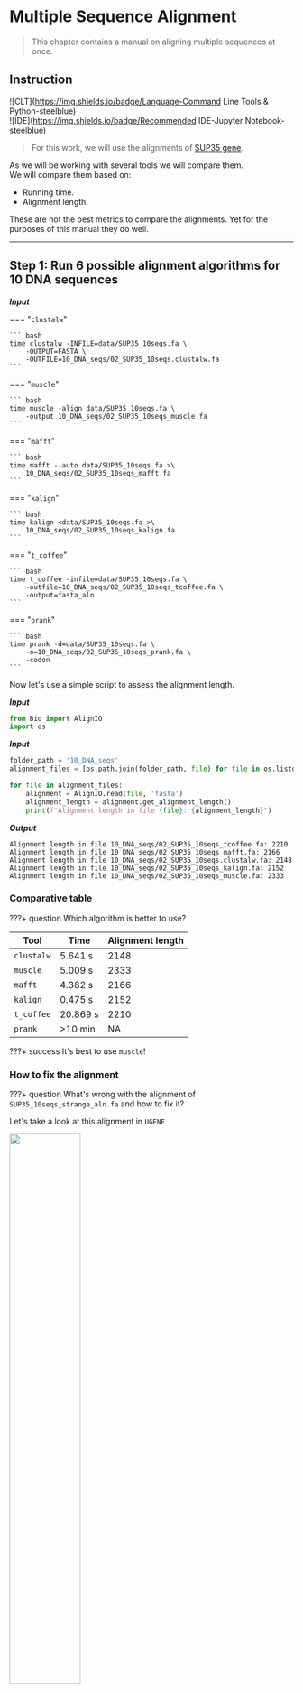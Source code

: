 # **Multiple Sequence Alignment**

>This chapter contains a manual on aligning multiple sequences at once.<br>

## **Instruction**
![CLT](https://img.shields.io/badge/Language-Command Line Tools & Python-steelblue)<br>
![IDE](https://img.shields.io/badge/Recommended IDE-Jupyter Notebook-steelblue)

>For this work, we will use the alignments of [SUP35 gene](https://www.yeastgenome.org/locus/S000002579).<br>

As we will be working with several tools we will compare them.<br>
We will compare them based on:<br>

- Running time.<br>
- Alignment length.<br>

These are not the best metrics to compare the alignments. Yet for the purposes of this manual they do well.<br>

----------------------------------------------

## **Step 1: Run 6 possible alignment algorithms for 10 DNA sequences**

**_Input_**

=== "`clustalw`"

    ``` bash
    time clustalw -INFILE=data/SUP35_10seqs.fa \
        -OUTPUT=FASTA \
        -OUTFILE=10_DNA_seqs/02_SUP35_10seqs.clustalw.fa
    ```

=== "`muscle`"

    ``` bash
    time muscle -align data/SUP35_10seqs.fa \
        -output 10_DNA_seqs/02_SUP35_10seqs_muscle.fa
    ```
=== "`mafft`"

    ``` bash
    time mafft --auto data/SUP35_10seqs.fa >\
        10_DNA_seqs/02_SUP35_10seqs_mafft.fa
    ```
=== "`kalign`"

    ``` bash
    time kalign <data/SUP35_10seqs.fa >\
        10_DNA_seqs/02_SUP35_10seqs_kalign.fa
    ```

=== "`t_coffee`"

    ``` bash
    time t_coffee -infile=data/SUP35_10seqs.fa \
        -outfile=10_DNA_seqs/02_SUP35_10seqs_tcoffee.fa \
        -output=fasta_aln
    ```
=== "`prank`"

    ``` bash
    time prank -d=data/SUP35_10seqs.fa \
        -o=10_DNA_seqs/02_SUP35_10seqs_prank.fa \
        -codon
    ```

Now let's use a simple script to assess the alignment length.<br>

**_Input_**

```python
from Bio import AlignIO
import os
```

**_Input_**

```python
folder_path = '10_DNA_seqs'
alignment_files = [os.path.join(folder_path, file) for file in os.listdir(folder_path) if file.endswith('.fa')]

for file in alignment_files:
    alignment = AlignIO.read(file, 'fasta')
    alignment_length = alignment.get_alignment_length()
    print(f"Alignment length in file {file}: {alignment_length}")
```

**_Output_**

```
Alignment length in file 10_DNA_seqs/02_SUP35_10seqs_tcoffee.fa: 2210
Alignment length in file 10_DNA_seqs/02_SUP35_10seqs_mafft.fa: 2166
Alignment length in file 10_DNA_seqs/02_SUP35_10seqs.clustalw.fa: 2148
Alignment length in file 10_DNA_seqs/02_SUP35_10seqs_kalign.fa: 2152
Alignment length in file 10_DNA_seqs/02_SUP35_10seqs_muscle.fa: 2333
```

### **Comparative table**

???+ question
    Which algorithm is better to use?

|Tool|Time|Alignment length|
|----|----|----------------|
|`clustalw`|5.641 s|2148|
|`muscle`|5.009 s|2333|
|`mafft`|4.382 s|2166|
|`kalign`|0.475 s|2152|
|`t_coffee`|20.869 s|2210|
|`prank`|>10 min|NA|

???+ success
    It's best to use `muscle`!

### **How to fix the alignment**

???+ question
    What's wrong with the alignment of `SUP35_10seqs_strange_aln.fa` and how to fix it?

Let's take a look at this alignment in `UGENE`

<div style='justify-content: center'>
<img src="images/ngs-handbook/04_Phylogenetics/04_03_MSA/1.png" align='center', width="50%">
</div>

It can be seen that the sequence `SUP35_Spar_A12_Liti_` is strange. Most likely it is a reverse, i.e. it is reverse complementary.

Let's do a couple of youtz, youtz, youtz.

<div style='justify-content: center'>
<img src="images/ngs-handbook/04_Phylogenetics/04_03_MSA/2.png" align='center', width="50%">
</div>

<div style='justify-content: center'>
<img src="images/ngs-handbook/04_Phylogenetics/04_03_MSA/3.png" align='center', width="50%">
</div>

It's beautiful!

----------------------------------------------

## **Step 2: Run 6 possible alignment algorithms for 250 DNA sequences**

**_Input_**

=== "`clustalw`"

    ``` bash
    time clustalw -INFILE=data/SUP35_250seqs.fa \
        -OUTPUT=FASTA \
        -OUTFILE=250_DNA_seqs/05_SUP35_250seqs.clustalw.fa
    ```

=== "`muscle`"

    ``` bash
    time muscle -align data/SUP35_250seqs.fa \
        -output 250_DNA_seqs/05_SUP35_250seqs_muscle.fa
    ```
=== "`mafft`"

    ``` bash
    time mafft --auto data/SUP35_250seqs.fa >\
        250_DNA_seqs/05_SUP35_250seqs_mafft.fa
    ```
=== "`kalign`"

    ``` bash
    time kalign <data/SUP35_250seqs.fa >\
        250_DNA_seqs/05_SUP35_250seqs_kalign.fa
    ```

=== "`t_coffee`"

    ``` bash
    time t_coffee -infile=data/SUP35_250seqs.fa \
        -outfile=250_DNA_seqs/05_SUP35_250seqs_tcoffee.fa \
        -output=fasta_aln
    ```
=== "`prank`"

    ``` bash
    time prank -d=data/SUP35_250seqs.fa \
        -o=250_DNA_seqs/05_SUP35_250seqs_prank.fa \
        -codon
    ```

Now let's use a simple script to assess the alignment length.<br>

**_Input_**

```python
folder_path = '250_DNA_seqs'
alignment_files = [os.path.join(folder_path, file) for file in os.listdir(folder_path) if file.endswith('.fa')]

for file in alignment_files:
    alignment = AlignIO.read(file, 'fasta')
    alignment_length = alignment.get_alignment_length()
    print(f"Alignment length in file {file}: {alignment_length}")
```

**_Output_**

```
Alignment length in file 250_DNA_seqs/05_SUP35_250seqs.clustalw.fa: 2179
Alignment length in file 250_DNA_seqs/05_SUP35_250seqs_mafft.fa: 2322
Alignment length in file 250_DNA_seqs/05_SUP35_250seqs_muscle.fa: 2365
Alignment length in file 250_DNA_seqs/05_SUP35_250seqs_kalign.fa: 2210
```

### **Comparative table**

???+ question
    Has our choice of algorithm changed?

|Tool|Time|Alignment length|
|----|----|----------------|
|`clustalw`|48:41.97 min|2179|
|`muscle`|30:44.42 min|2365|
|`mafft`|41.962 s|2322|
|`kalign`|7.996 s|2210|
|`t_coffee`|>1 h|NA|
|`prank`|>1 h|NA|

???+ succes
    All the sympathies are on the side of `kalign` for the reason that it aligned 250 sequences in 8 seconds.<br>
    But to be fair, `mafft` is not bad either. Its alignment is longer, and its working time is 42 seconds, not 30 or 48 minutes...<br>

## **Step 2.5: How to get amino acid sequences from nucleotide sequences (translate)?**

### **Option 1: `transeq`**

The simplest and fastest variant. With its help, we "stupidly" do the translation starting from the first nucleotide and up to the last one.

**_Input_**

```bash
transeq -sequence data/SUP35_10seqs.fa -outseq data/SUP35_10seqs.t.faa
```

### **Option 2: `getorf`**

`getorf` operates based on the assumption that it was given a sequence that has an open reading frame.<br>
`getorf` is not highly intelligent.<br>
Anything that starts with a methionine and ends with a stop codon is an open reading frame!<br>
It needs to tune our representation, otherwise we get a bunch of junk. Especially in fairly long sequences.<br>
But if we know how long this junk should be and we need to predict proteins quickly from our data of some Sanger sequencing, it is a very good option!<br>

**_Input_**

```bash
getorf -sequence data/SUP35_10seqs.fa -outseq data/SUP35_10seqs.g.faa -noreverse -minsize 500
```

----------------------------------------------

## **Step 3: Run 7 possible alignment algorithms for 10 protein sequences**

**_Input_**

=== "`clustalw`"

    ``` bash
    time clustalw -INFILE=data/SUP35_10seqs.g.faa \
        -OUTFILE=10_protein_seqs/08_SUP35_10seqs.clustalw.faa \
        -OUTPUT=FASTA \
        -TYPE=protein
    ```

=== "`clustalo`"

    ``` bash
    time clustalo --infile=data/SUP35_10seqs.g.faa \
        --outfile=10_protein_seqs/08_SUP35_10seqs.clustalo.faa \
        --verbose
    ```

=== "`muscle`"

    ``` bash
    time muscle -align data/SUP35_10seqs.g.faa \
        -output 10_protein_seqs/08_SUP35_10seqs_muscle.faa
    ```
=== "`mafft`"

    ``` bash
    time mafft --auto data/SUP35_10seqs.g.faa >\
        10_protein_seqs/08_SUP35_250seqs_mafft.fa
    ```
=== "`kalign`"

    ``` bash
    time kalign <data/SUP35_10seqs.g.faa >\
        10_protein_seqs/08_SUP35_10seqs_kalign.faa
    ```

=== "`t_coffee`"

    ``` bash
    time t_coffee -infile=data/SUP35_10seqs.g.faa \
        -outfile=10_protein_seqs/08_SUP35_10seqs_tcoffee.faa \
        -output=fasta_aln
    ```
=== "`prank`"

    ``` bash
    time prank -d=data/SUP35_10seqs.g.faa \
        -o=10_protein_seqs/08_SUP35_10seqs_prank.faa
    ```

Now let's use a simple script to assess the alignment length.<br>

**_Input_**

```python
folder_path = '10_protein_seqs'
alignment_files = [os.path.join(folder_path, file) for file in os.listdir(folder_path) if file.endswith('.fa') | file.endswith('.faa') | file.endswith('.fas')]

for file in alignment_files:
    alignment = AlignIO.read(file, 'fasta')
    alignment_length = alignment.get_alignment_length()
    print(f"Alignment length in file {file}: {alignment_length}")
```

**_Output_**

```
Alignment length in file 10_protein_seqs/08_SUP35_250seqs_mafft.fa: 759
Alignment length in file 10_protein_seqs/08_SUP35_10seqs_muscle.faa: 765
Alignment length in file 10_protein_seqs/08_SUP35_10seqs_kalign.faa: 721
Alignment length in file 10_protein_seqs/08_SUP35_10seqs_tcoffee.faa: 752
Alignment length in file 10_protein_seqs/08_SUP35_10seqs.clustalw.faa: 719
Alignment length in file 10_protein_seqs/08_SUP35_10seqs.clustalo.faa: 757
Alignment length in file 10_protein_seqs/08_SUP35_10seqs_prank.faa.best.fas: 776
```

### **Comparative table**

???+ question
    What is the best algorithm to use?


|Tool|Time|Alignment length|
|----|----|----------------|
|`clustalw`|0.684 s|719|
|`clustalo`|0.742 s|757|
|`muscle`|0.582 s|765|
|`mafft`|0.754 s|759|
|`kalign`|0.062 s|721|
|`t_coffee`|2.697 s|752|
|`prank`|4:50.84 min|776|

???+ succes
    This is where `muscle` is the best. It worked for less than 1 second and its length is quite respectable.

----------------------------------------------

## **Practice 1**

???+ question
    How to add 2 more nucleotide sequences to an alignment of 250 nucleotide sequences, previously aligning them, with `mafft`?

**_Input_**

```bash
mafft --auto data/SUP35_2addseqs.fa > 252_DNA_seqs/10_SUP35_2addseqs_mafft.fa
mafft --add 252_DNA_seqs/10_SUP35_2addseqs_mafft.fa 250_DNA_seqs/05_SUP35_250seqs_mafft.fa > 252_DNA_seqs/10_SUP35_252seqs_mafft.fa
```

----------------------------------------------

## **Practice 2**

???+ question
    Extract from NCBI all sequences for the query "Parapallasea 18S" (Parapallasea is a taxon and 18S is a gene) and save to the file fasta

**_Input_**

```bash
esearch -db nucleotide -query "Parapallasea 18S" | efetch -format fasta >data/Parapallasea_18.fa
```

### **Option 1: `muscle`**

**_Input_**

```bash
muscle -align data/Parapallasea_18.fa -output data/Parapallasea_18.fa.muscle.aln
```

### **Option 2: `mafft`**

**_Input_**

```bash
mafft --auto data/Parapallasea_18.fa > data/Parapallasea_18.fa.mafft.aln
```

----------------------------------------------

## **Practice 3**

???+ question
    Create a blast database from a set of `Ommatogammarus_flavus_transcriptome_assembly.fa` sequences, and search this database for the protein sequence `Acanthogammarus_victorii_COI.faa` and record the results in a table (tab-separated text)

???+ warning
    Attention: the origin of the sequence is mitochondrial. What is important to consider when searching?

Extract the sequence with the best match into a separate file.

**_Input_**

```bash
makeblastdb -in data/Ommatogammarus_flavus_transcriptome_assembly.fa -dbtype nucl -parse_seqids
```

The gene is mitochondrial.<br>
Accordingly, the genetic code is different, and since here we are dealing with the communication between the protein query and the nucleotide base, it may matter. Not catastrophic here. But it is better to use the `-db_gencode 5` option, because this way the identity will be higher.<br>

**_Input_**

```bash
tblastn -query data/Acanthogammarus_victorii_COI.faa -db data/Ommatogammarus_flavus_transcriptome_assembly.fa -outfmt 6 -db_gencode 5
## fields: qseqid sseqid pident length mismatch gapopen qstart qend sstart send evalue bitscore
```

**_Output_**

```
Acanthogammarus_victorii_COI	TRINITY_DN8878_c0_g1_i2	89.621	501	52	0	9	509	3	1505	0.0	781
Acanthogammarus_victorii_COI	TRINITY_DN58613_c0_g1_i1	50.000	20	9	1	206	225	32	88	6.3	20.8
```

Percentage of identity is **89.621**! Yay!

**_Input_**

```bash
blastdbcmd -db data/Ommatogammarus_flavus_transcriptome_assembly.fa -entry TRINITY_DN8878_c0_g1_i2 -out data/Ommatogammarus_flavus_COI.fa
```

**_Input_**

```bash
cat data/Ommatogammarus_flavus_COI.fa
```

**_Output_**

```
>TRINITY_DN8878_c0_g1_i2 len=1505
CGACCAACCACAAAGATATTGGCACTCTTTATTTTATGCTAGGGCTCTGGTCTGGGTTAGTCGGAACCTCCATAAGACTT
ATCCTCCGCTCAGAACTTAGTGCGCCGGGTAGCCTGATTGGTGATGATCAACTGTATAACGTAATGGTAACCTCCCATGC
TTTTATTATAATTTTTTTTATAGTTATGCCTATCATAATTGGCGGGTTTGGTAACTGGCTGCTTCCTTTAATACTAGGTA
GACCTGATATAGCCTTCCCTCGAATAAACAACATGAGCTTTTGACTACTACCTCCTTCCCTTACACTTCTTATATCTAGA
AGCTTAGTAGAAAGAGGAGTCGGCACAGGTTGAACTGTCTACCCTCCTTTATCTGGGTCTACAGCCCATAGAGGTAGCGC
TGTAGATTTGGCTATTTTCTCACTTCATTTAGCCGGAGCTTCCTCTATCTTAGGGGCTGTAAATTTTATTTCTACCGCCA
TTAATATGCGAGCGCCTGGGATAAAATTAGACCAAATGCCTTTATTCGTCTGAGCTATTATTATTACTACCGTCCTCCTA
GTCTTATCCCTACCAGTCCTAGCTGGGGCCATTACGATACTACTTACAGACCGTAACATAAATACCTCTTTTTTTGACCC
TAGTGGGGGGGGTGACCCTATCCTATACCAACACTTATTTTGATTTTTTGGGCACCCAGAGGTGTATATTTTAATCCTGC
CTGCATTTGGCATAATCTCTCATATTGTTAGACAGGAGTCCGGTAAAAAAGAAACATTTGGCCCCCTAGGGATAATTTAT
GCTATATTAGCTATTGGGTTCCTCGGATTTATTGTGTGAGCCCATCATATGTTTACAGTCGGTATGGATGTAGATACCCG
AGCCTATTTTACATCAGCTACAATAATTATTGCAGTCCCCACCGGCATCAAAGTATTTAGGTGACTAGGTACTCTACAAG
GCGGAAAAATTAACTTTTCTCCAGCTCTAATTTGAAGACTAGGTTTTATTTTCCTTTTCTCTATTGGAGGTTTAACTGGA
GTTATATTAGCTAACTCATCAATTGACATCGTACTACACGACACTTACTATGTAGTTGCCCACTTTCATTATGTTTTATC
TATGGGGGCTGTTTTCGGTATTTTTGCGGGGTTTGCTTACTGGTTTCCACTATTTACAGGTATAACTATCAATCCTATCC
TAGCTAAAATTCATTTTTACGTCATATTCATGGGAGTAAACTTAACTTTTTTCCCCCAACATTTCCTTGGTTTAACGGGC
ATACCTCGGCGATACTCAGACTATCCTGACTTCTTCACAGCCTGAAATATTGTTTCCTCCTTAGGCTCTTATATCTCTGT
TTTAGCTATAGTGATCTTTATTGCTATAATCATAGAAGCTTTTATCTCTAAGCGGTCCGCTTTATTTTCCTTAACCTTGT
CGTCTGCTTTAGAGTGGTACCACTCATACCCGCCAGCCGACCATAGCTACAACGATACCCCTATT
```